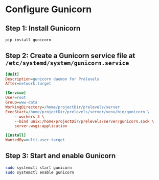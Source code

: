 # Configure Gunicorn

## Step 1: Install Gunicorn

```bash
pip install gunicorn
```

## Step 2: Create a Gunicorn service file at `/etc/systemd/system/gunicorn.service`

```ini
[Unit]
Description=gunicorn daemon for Prelevels
After=network.target

[Service]
User=root
Group=www-data
WorkingDirectory=/home/projectDir/prelevels/server
ExecStart=/home/projectDir/prelevels/server/venv/bin/gunicorn \
    --workers 3 \
    --bind unix:/home/projectDir/prelevels/server/gunicorn.sock \
    server.wsgi:application

[Install]
WantedBy=multi-user.target
```

## Step 3: Start and enable Gunicorn

```bash
sudo systemctl start gunicorn
sudo systemctl enable gunicorn
```
